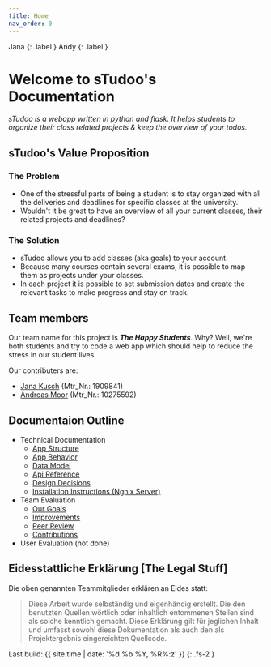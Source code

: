 ```yaml
---
title: Home
nav_order: 0
---
```

Jana
{: .label }
Andy
{: .label }

# Welcome to sTudoo's Documentation

_sTudoo is a webapp written in python and flask. It helps students to organize their class related projects & keep the overview of your todos._

## sTudoo's Value Proposition

### The Problem

- One of the stressful parts of being a student is to stay organized with all the deliveries and deadlines for specific classes at the university.
- Wouldn't it be great to have an overview of all your current classes, their related projects and deadlines?

### The Solution

- sTudoo allows you to add classes (aka goals) to your account.
- Because many courses contain several exams, it is possible to map them as projects under your classes.
- In each project it is possible to set submission dates and create the relevant tasks to make progress and stay on track.

## Team members

Our team name for this project is **_The Happy Students_**. Why? Well, we're both students and try to code a web app which should help to reduce the stress in our student lives.

Our contributers are:

- [Jana Kusch](https://github.com/JanaKusch) (Mtr_Nr.: 1909841)
- [Andreas Moor](https://github.com/andrej-moor) (Mtr_Nr.: 10275592)

## Documentaion Outline

- Technical Documentation
  - [App Structure](/docs/technical-docs/app-structure.md)
  - [App Behavior](/docs/technical-docs/app-structure.md)
  - [Data Model](/docs/technical-docs/data-model.md)
  - [Api Reference](/docs/technical-docs/api-reference.md)
  - [Design Decisions](/docs/technical-docs/design-decisions.md)
  - [Installation Instructions (Ngnix Server)](/docs/technical-docs/design-decisions.md)
- Team Evaluation
  - [Our Goals](/docs/team-eval/goals.md)
  - [Improvements](/docs/team-eval/improvements.md)
  - [Peer Review](/docs/team-eval/peer-review.md)
  - [Contributions](/docs/team-eval/contributions.md)
- User Evaluation (not done)

## Eidesstattliche Erklärung [The Legal Stuff]

Die oben genannten Teammitglieder erklären an Eides statt:

> Diese Arbeit wurde selbständig und eigenhändig erstellt. Die den benutzten Quellen wörtlich oder inhaltlich entommenen Stellen sind als solche kenntlich gemacht. Diese Erklärung gilt für jeglichen Inhalt und umfasst sowohl diese Dokumentation als auch den als Projektergebnis eingereichten Quellcode.

Last build: {{ site.time | date: '%d %b %Y, %R%:z' }}
{: .fs-2 }


